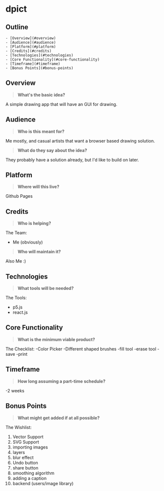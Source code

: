 <!--Used to Outline Project-->
dpict
=================

Outline
-------

<!-- TOC depthFrom:1 depthTo:6 withLinks:1 updateOnSave:1 orderedList:0 -->

	- [Overview](#overview)
	- [Audience](#audience)
	- [Platform](#platform)
	- [Credits](#credits)
	- [Technologies](#technologies)
	- [Core Functionality](#core-functionality)
	- [Timeframe](#timeframe)
	- [Bonus Points](#bonus-points)

<!-- /TOC -->

## Overview
> **What's the basic idea?**

A simple drawing app that will have an GUI for drawing.


## Audience
> **Who is this meant for?**

Me mostly, and casual artists that want a browser based drawing solution.

> **What do they say about the idea?**

They probably have a solution already, but I'd like to build on later.

## Platform
> **Where will this live?**

Github Pages

## Credits
> **Who is helping?**

The Team:
- Me (obviously)

> **Who will maintain it?**

Also Me :)

## Technologies
> **What tools will be needed?**

The Tools:
- p5.js
- react.js

## Core Functionality
> **What is the minimum viable product?**

The Checklist:
-Color Picker
-Different shaped brushes
-fill tool
-erase tool
-save
-print


## Timeframe
> **How long assuming a part-time schedule?**

-2 weeks

## Bonus Points
> **What might get added if at all possible?**

The Wishlist:
1. Vector Support
2. SVG Support
3. importing images
4. layers
5. blur effect
6. Undo button
7. share button
8. smoothing algorithm
9. adding a caption
9. backend (users/image library)
